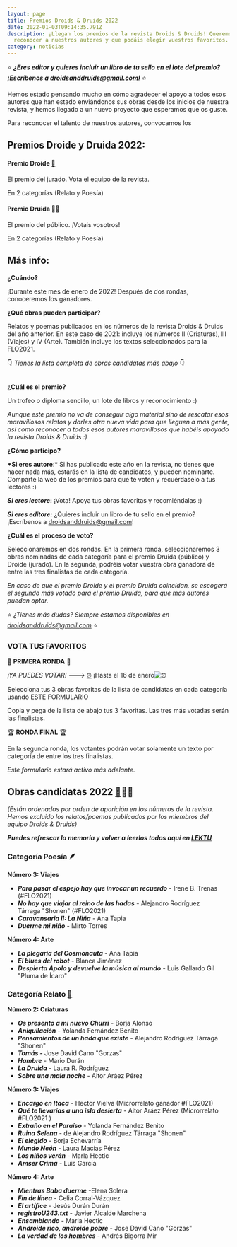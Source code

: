 ```yaml
---
layout: page
title: Premios Droids & Druids 2022
date: 2022-01-03T09:14:35.791Z
description: ¡Llegan los premios de la revista Droids & Druids! Queremos
  reconocer a nuestros autores y que podáis elegir vuestros favoritos.
category: noticias
---
```

⭐ ***¿Eres editor y quieres incluir un libro de tu sello en el lote del premio? ¡Escríbenos a droidsanddruids@gmail.com!*** ⭐

Hemos estado pensando mucho en cómo agradecer el apoyo a todos esos autores que han estado enviándonos sus obras desde los inicios de nuestra revista, y hemos llegado a un nuevo proyecto que esperamos que os guste.

Para reconocer el talento de nuestros autores, convocamos los 

## **Premios Droide y Druida 2022:**

#### Premio Droide [🤖](https://emojipedia.org/robot/)

El premio del jurado. Vota el equipo de la revista.

En 2 categorías (Relato y Poesía)

#### Premio Druida 🧙‍♀️​

El premio del público. ¡Votais vosotros!

En 2 categorías (Relato y Poesía)

## Más info:

**¿Cuándo?**

¡Durante este mes de enero de 2022! Después de dos rondas, conoceremos los ganadores.

**¿Qué obras pueden participar?**

Relatos y poemas publicados en los números de la revista Droids & Druids del año anterior. En este caso de 2021: incluye los números II (Criaturas), III (Viajes) y IV (Arte). También incluye los textos seleccionados para la FLO2021.

👇 *Tienes la lista completa de obras candidatas más abajo* 👇

**\
¿Cuál es el premio?**

Un trofeo o diploma sencillo, un lote de libros y reconocimiento :) 

*Aunque este premio no va de conseguir algo material sino de rescatar esos maravillosos relatos y darles otra nueva vida para que lleguen a más gente, así como reconocer a todos esos autores maravillosos que habéis apoyado la revista Droids & Druids :)* 

**¿Cómo participo?**

**\*Si eres autore**:* Si has publicado este año en la revista, no tienes que hacer nada más, estarás en la lista de candidatos, y pueden nominarte. Comparte la web de los premios para que te voten y recuérdaselo a tus lectores :) 

***Si eres lectore*:** ¡Vota! Apoya tus obras favoritas y recomiéndalas :) 

***Si eres editore:*** ¿Quieres incluir un libro de tu sello en el premio? ¡Escríbenos a droidsanddruids@gmail.com!

**¿Cuál es el proceso de voto?**

Seleccionaremos en dos rondas. En la primera ronda, seleccionaremos 3 obras nominadas de cada categoría para el premio Druida (público) y Droide (jurado). En la segunda, podréis votar vuestra obra ganadora de entre las tres finalistas de cada categoría.

*En caso de que el premio Droide y el premio Druida coincidan, se escogerá el segundo más votado para el premio Druida, para que más autores puedan optar.*

⭐ *¿Tienes más dudas? Siempre estamos disponibles en droidsanddruids@gmail.com* ⭐

### VOTA TUS FAVORITOS

🏅 **PRIMERA RONDA** 🏅 

*¡YA PUEDES VOTAR! --->* [⏰](https://emojipedia.org/alarm-clock/) ¡Hasta el 16 de enero![⏰](https://emojipedia.org/alarm-clock/)

Selecciona tus 3 obras favoritas de la lista de candidatas en cada categoría usando ESTE FORMULARIO

Copia y pega de la lista de abajo tus 3 favoritas. Las tres más votadas serán las finalistas. 

🏆  **RONDA FINAL** 🏆

En la segunda ronda, los votantes podrán votar solamente un texto por categoría de entre los tres finalistas.

*Este formulario estará activo más adelante.*

## Obras candidatas 2022 [🤖](https://emojipedia.org/robot/)🧙‍♀️​

*(Están ordenados por orden de aparición en los números de la revista. Hemos excluido los relatos/poemas publicados por los miembros del equipo Droids & Druids)*

***Puedes refrescar la memoria y volver a leerlos todos aquí en [LEKTU](https://lektu.com/e/droidsdruids/2399)***

### Categoría Poesía 🪶

**Número 3: Viajes**

* ***Para pasar el espejo hay que invocar un recuerdo*** - Irene B. Trenas (#FLO2021)
* ***No hay que viajar al reino de las hadas*** - Alejandro Rodríguez Tárraga "Shonen" (#FLO2021)
* ***Caravansaria II: La Niña*** - Ana Tapia 
* ***Duerme mi niño*** - Mirto Torres 

**Número 4: Arte**

* ***La plegaria del Cosmonauta*** - Ana Tapia
* ***El blues del robot*** - Blanca Jiménez
* ***Despierta Apolo y devuelve la música al mundo*** - Luis Gallardo Gil  "Pluma de Ícaro"

### Categoría Relato [📇](https://emojipedia.org/card-index/)

**Número 2: Criaturas**

* ***Os presento a mi nuevo Churri*** - Borja Alonso 
* ***Aniquilación*** - Yolanda Fernández Benito 
* ***Pensamientos de un hada que existe*** - Alejandro Rodríguez Tárraga "Shonen" 
* ***Tomás -*** Jose David Cano "Gorzas" 
* ***Hambre*** - Mario Durán 
* ***La Druida*** - Laura R. Rodríguez 
* ***Sobre una mala noche*** - Aitor Aráez Pérez 

**Número 3: Viajes**

* ***Encargo en Itaca*** - Hector Vielva (Microrrelato ganador #FLO2021)
* ***Qué te llevarías a una isla desierta*** - Aitor Aráez Pérez (Microrrelato #FLO2021 )
* ***Extraño en el Paraíso*** - Yolanda Fernández Benito 
* ***Ruina Selena*** - de Alejandro Rodríguez Tárraga "Shonen"  
* ***El elegido*** - Borja Echevarría 
* ***Mundo Neón*** - Laura Macías Pérez 
* ***Los niños verán*** - Marla Hectic 
* ***Amser Crima*** - Luis García

**Número 4: Arte**

* ***Mientras Baba duerme*** -Elena Solera
* ***Fin de línea*** - Celia Corral-Vázquez
* ***El artífice*** - Jesús Durán Durán 
* ***registroU243.txt*** - Javier Alcalde Marchena 
* ***Ensamblando*** - Marla Hectic 
* ***Androide rico, androide pobre*** - Jose David Cano "Gorzas" 
* ***La verdad de los hombres*** - Andrés Bigorra Mir